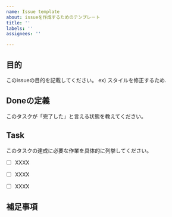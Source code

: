 ```yaml
---
name: Issue template
about: issueを作成するためのテンプレート
title: ''
labels: ''
assignees: ''

---
```


## 目的
このissueの目的を記載してください。
ex) スタイルを修正するため.

## Doneの定義
このタスクが「完了した」と言える状態を教えてください。


## Task
このタスクの達成に必要な作業を具体的に列挙してください。
- [ ] XXXX
- [ ] XXXX
- [ ] XXXX


## 補足事項
